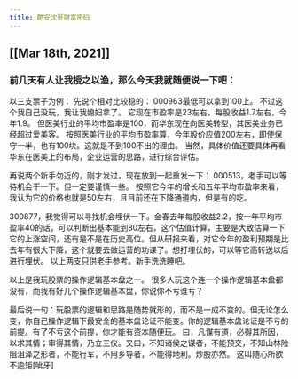 ```yaml
---
title: 酷安沈哥财富密码
---
```


## [[Mar 18th, 2021]]
### 前几天有人让我授之以渔，那么今天我就随便说一下吧：
以三支票子为例：
先说个相对比较稳的：
000963最低可以拿到100上。
不过这个我自己没玩，我让我媳妇拿了。
它现在市盈率是23左右，每股收益1.7左右，今年1.9。
但医美行业的平均市盈率是100，而华东现在向医美转型，其医美业务已经超过爱美客。
按照医美行业的平均市盈率算，今年股价应值200左右，即使保守一半，也有100块。这就是不到100不出的理由。
当然，具体价值还要具体再看华东在医美上的布局，企业运营的思路，进行综合评估。

再说两个新手勿近的，刚才发过，现在放到一起重发一下：
000513，老手可以等待机会干一下。但一定要谨慎一些。
按照它今年的增长和五年平均市盈率来看，我认为它的价格也就是50左右，且目前还在下降通道内，但是有的吃。

300877，我觉得可以寻找机会埋伏一下。金春去年每股收益2.2，按一年平均市盈率40的话，可以判断出基本能到80左右，这个估值计算，主要是大致估算一下它的上涨空间，还有是不是在历史高位。但从研报来看，对它今年的盈利预期是比去年有很大下降，这个就要去做运营的功课了。想打埋伏的，可以等它高转送以后进行埋伏。
以上两支只供老手参考。新手洗洗睡吧。

以上是我玩股票的操作逻辑基本盘之一。
很多人玩这个连一个操作逻辑基本盘都没有，而我有好几个操作逻辑基本盘，你说你不亏谁亏？

最后说一句：玩股票的逻辑和思路是随势就形的，而不是一成不变的。但无论怎么变，你自己操作逻辑下最安全的基本盘论证不能变。你的逻辑基本盘论证是不亏的前提。有了不亏这个前提，你才能有资本随便玩。
曰，凡谋有道，必得其所因，以求其情；审得其情，乃立三仪。又曰，不知诸侯之谋者，不能预交，不知山林险阻沮泽之形者，不能行军，不用乡导者，不能得地利。炒股亦然。
这叫随心所欲不逾矩[呲牙]
